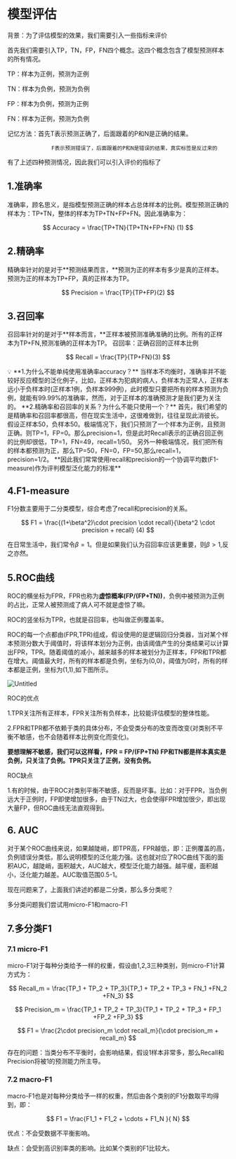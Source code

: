 # 模型评估

背景：为了评估模型的效果，我们需要引入一些指标来评价

首先我们需要引入TP，TN，FP，FN四个概念。这四个概念包含了模型预测样本的所有情况。

TP：样本为正例，预测为正例

TN：样本为负例，预测为负例

FP：样本为负例，预测为正例

FN：样本为正例，预测为负例

记忆方法：首先T表示预测正确了，后面跟着的P和N是正确的结果。

                  F表示预测错误了，后面跟着的P和N是错误的结果，真实标签是反过来的

有了上述四种预测情况，因此我们可以引入评价的指标了

## 1.准确率

准确率，顾名思义，是指模型预测正确的样本占总体样本的比例。模型预测正确的样本为：TP+TN，整体的样本为TP+TN+FP+FN。因此准确率为：

$$
Accuracy = \frac{TP+TN}{TP+TN+FP+FN} (1)
$$

## 2.精确率

精确率针对的是对于**预测结果而言，**预测为正的样本有多少是真的正样本。预测为正的样本为TP+FP，真的正样本为TP。

$$
Precision = \frac{TP}{TP+FP}(2)
$$

## 3.召回率

召回率针对的是对于**样本而言，**正样本被预测准确准确的比例。所有的正样本为TP+FN,预测准确的正样本为TP。 召回率：正确召回的正样本比例

$$
Recall = \frac{TP}{TP+FN}(3)
$$

<aside>
💡 **1.为什么不能单纯使用准确率accuracy？**
当样本不均衡时，准确率并不能较好反应模型的泛化例子，比如，正样本为犯病的病人，负样本为正常人，正样本远小于负样本时(正样本1例，负样本999例)，此时模型只要把所有的样本预测为负例，就能有99.99%的准确率，然而，对于正样本的准确预测才是我们更为关注的。
**2.精确率和召回率的关系？为什么不能只使用一个？**
首先，我们希望的是精确率和召回率都很高，但在现实生活中，这很难做到，往往呈现此消彼长。
假设正样本50，负样本50。极端情况下，我们只预测了一个样本为正例，且预测正确。则TP=1，FP=0。那么precision=1，但是此时Recall表示的正确召回正例的比例却很低，TP=1，FN=49，recall=1/50。
另外一种极端情况，我们把所有的样本都预测为正，那么TP=50，FN=0，FP=50,那么recall=1，precision=1/2。
**因此我们常常使用recall和precision的一个协调平均数(F1-measure)作为评判模型泛化能力的标准**

</aside>

## 4.F1-measure

F1分数主要用于二分类模型，综合考虑了recall和precision的关系。

$$
F1 = \frac{(1+\beta^2)\cdot precision \cdot recall}{\beta^2 \cdot precision + recall} (4)
$$

在日常生活中，我们常令$\beta = 1$。但是如果我们认为召回率应该更重要，则$\beta >1$,反之亦然。

 

## 5.ROC曲线

ROC的横坐标为FPR，FPR也称为**虚惊概率(FP/(FP+TN))**，负例中被预测为正例的占比，正常人被预测成了病人可不就是虚惊了嘛。

ROC的竖坐标为TPR，也就是召回率，也叫做正例覆盖率。

ROC的每一个点都由(FPR,TPR)组成，假设使用的是逻辑回归分类器，当对某个样本预测分数大于阈值时，将该样本划分为正例，由该阈值产生的分类结果可以计算出FPR，TPR。随着阈值的减小，越来越多的样本被划分为正样本，FPR和TPR都在增大。阈值最大时，所有的样本都是负例，坐标为(0,0)，阈值为0时，所有的样本都是正例，坐标为(1,1),如下图所示。

![Untitled](%E6%A8%A1%E5%9E%8B%E8%AF%84%E4%BC%B0%20d3bbe6a2a69a4d9b9010979f8734ca97/Untitled.png)

ROC的优点

1.TPR关注所有正样本，FPR关注所有负样本，比较能评估模型的整体性能。

2.FPR和TPR都不依赖于类的具体分布，不会受类分布的改变而改变(对类别不平衡不敏感，也不会随着样本比例变化而变化)。

**要想理解不敏感，我们可以这样看，FPR = FP/(FP+TN) FP和TN都是样本真实是负例，只关注了负例。TPR只关注了正例，没有负例。**

ROC缺点

1.有的时候，由于ROC对类别平衡不敏感，反而是坏事。比如：对于FPR，当负例远大于正例时，FP即使增加很多，由于TN过大，也会使得FPR增加很少，即出现大量FP，但ROC曲线无法直观得到。

## 6. AUC

对于某个ROC曲线来说，如果越陡峭，即TPR高，FPR越低，即：正例覆盖的高，负例错误分类低，那么说明模型的泛化能力强。这也就对应了ROC曲线下面的面积AUC，越陡峭，面积越大，AUC越大，模型泛化能力越强。越平缓，面积越小，泛化能力越差。AUC取值范围0.5-1。

现在问题来了，上面我们讲述的都是二分类，那么多分类呢？

多分类问题我们尝试用micro-F1和macro-F1

## 7.多分类F1

### 7.1 micro-F1

micro-F1对于每种分类给予一样的权重，假设由1,2,3三种类别，则micro-F1计算方式为：

$$
Recall_m = \frac{TP_1 + TP_2 + TP_3}{TP_1 + TP_2 + TP_3 + FN_1 +FN_2 +FN_3} 
$$

$$
Precision_m = \frac{TP_1 + TP_2 + TP_3}{TP_1 + TP_2 + TP_3 + FP_1 +FP_2 +FP_3} 
$$

$$
F1 = \frac{2\cdot precision_m \cdot recall_m}{\cdot precision_m + recall_m}
$$

存在的问题：当类分布不平衡时，会影响结果，假设1样本非常多，那么Recall和Precision将被1的预测能力所主导。

### 7.2 macro-F1

macro-F1也是对每种分类给予一样的权重，然后由各个类别的F1分数取平均得到，即：

$$
F1 = \frac{F1_1 + F1_2 + \cdots + F1_N }{ N}
$$

优点：不会受数据不平衡影响。

缺点：会受到高识别率类的影响。比如某个类别的F1比较大。